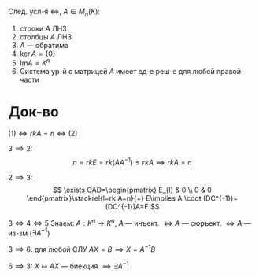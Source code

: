 След. усл-я $\iff$, $A \in M_{n}(K)$:
1. строки $A$ ЛНЗ
2. столбцы $A$ ЛНЗ
3. $A$ — обратима
4. $\ker A=\{ 0 \}$
5. $\mathrm{Im}A=K^{n}$
6. Система ур-й с матрицей $A$ имеет ед-е реш-е для любой правой части
# Док-во

$(1) \iff rkA=n \iff (2)$

$3\implies 2:$ 
$$
n=rkE=rk(AA^{-1})\leq rkA\implies rkA=n
$$

$2\implies 3:$ 
$$
\exists CAD=\begin{pmatrix}
E_{l} & 0 \\ 0 & 0
\end{pmatrix}\stackrel{l=rk A=n}{=} E\implies A \cdot (DC^{-1})=(DC^{-1})A=E
$$

$3 \iff 4 \iff 5$
Знаем:
$A:K^{n}\to K^{n}$, $A$ — инъект. $\iff A$ — сюръект. $\iff A$ — из-зм ($\exists A^{-1}$)

$3\implies 6$: для любой СЛУ $AX=B\implies X=A^{-1}B$

$6\implies 3$: $X\mapsto AX$ — биекция $\implies \exists A^{-1}$